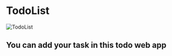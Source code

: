# TodoList
![TodoList](https://github.com/Sahil1036/Todo/assets/141828257/6d0ebc57-c28c-486c-8aa3-4afb5120f50b)
## You can add your task in this todo web app
